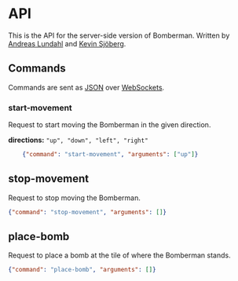 # API

This is the API for the server-side version of Bomberman. Written by [Andreas
Lundahl](https://github.com/andreaslundahl) and [Kevin
Sjöberg](https://github.com/kevinsjoberg).

## Commands

Commands are sent as [JSON](http://json.org/) over
[WebSockets](https://developer.mozilla.org/en-US/docs/WebSockets).

### start-movement

Request to start moving the Bomberman in the given direction.

**directions:** `"up", "down", "left", "right"`

```json
    {"command": "start-movement", "arguments": ["up"]}
```

## stop-movement

Request to stop moving the Bomberman.

```json
{"command": "stop-movement", "arguments": []}
```

## place-bomb

Request to place a bomb at the tile of where the Bomberman stands.

```json
{"command": "place-bomb", "arguments": []}
```
